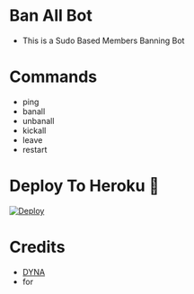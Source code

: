 # Ban All Bot

- This is a Sudo Based Members Banning Bot 
 
# Commands
- ping
- banall
- unbanall
- kickall
- leave 
- restart

# Deploy To Heroku 🚀
[![Deploy](https://www.herokucdn.com/deploy/button.svg)](https://heroku.com/deploy?template=https://github.com/DYNANETWORK/BANALLBOT)

# Credits
* [DYNA](https://github.com/DYNANETWORK)
* [](https://github.com/) for [](https://github.com/)
